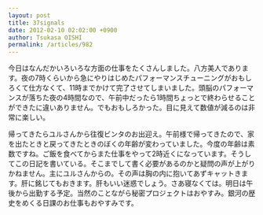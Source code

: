```yaml
---
layout: post
title: 37signals
date: 2012-02-10 02:02:00 +0900
author: Tsukasa OISHI
permalink: /articles/982
---
```



今日はなんだかいろいろな方面の仕事をたくさんしました。八方美人であります。夜の7時くらいから急にやりはじめたパフォーマンスチューニングがおもしろくて仕方なくて、11時までかけて完了させてしまいました。頭脳のパフォーマンスが落ちた夜の4時間なので、午前中だったら1時間ちょっとで終わらせることができたに違いありません。でもおもしろかった。目に見えて数値が減るのは非常に楽しい。  

帰ってきたらユルさんから往復ビンタのお出迎え。午前様で帰ってきたので、家を出たときと戻ってきたときのぼくの年齢が変わっていました。今度の年齢は素数ですね。ご飯を食べてからまた仕事をやって2時近くになっています。そうしてこの日記を書いている。そこまでして書く必要があるのかと疑問の声が上がりかねません。主にユルさんからの。その声は胸の内に抱いてあずキャットきます。肝に銘じてもおきます。肝もいい迷惑でしょう。さあ寝なくては。明日は午後から出勤する予定。当然のことながら秘密プロジェクトはおやすみ。銀河の歴史をめくる日課のお仕事もおやすみです。  

